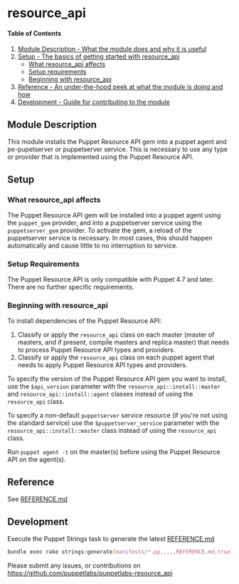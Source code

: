 
# resource_api

#### Table of Contents

1. [Module Description - What the module does and why it is useful](#module-description)
1. [Setup - The basics of getting started with resource_api](#setup)
    * [What resource_api affects](#what-resource_api-affects)
    * [Setup requirements](#setup-requirements)
    * [Beginning with resource_api](#beginning-with-resource_api)
1. [Reference - An under-the-hood peek at what the module is doing and how](#reference)
1. [Development - Guide for contributing to the module](#development)

## Module Description

This module installs the Puppet Resource API gem into a puppet agent and pe-pupetserver or puppetserver service. This is necessary to use any type or provider that is implemented using the Puppet Resource API.

## Setup

### What resource_api affects

The Puppet Resource API gem will be installed into a puppet agent using the `puppet_gem` provider, and into a puppetserver service using the `puppetserver_gem` provider. To activate the gem, a reload of the puppetserver service is necessary. In most cases, this should happen automatically and cause little to no interruption to service.

### Setup Requirements

The Puppet Resource API is only compatible with Puppet 4.7 and later.
There are no further specific requirements.

### Beginning with resource_api

To install dependencies of the Puppet Resource API:

1. Classify or apply the `resource_api` class on each master (master of masters, and if present, compile masters and replica master) that needs to process Puppet Resource API types and providers.
1. Classify or apply the `resource_api` class on each puppet agent that needs to apply Puppet Resource API types and providers.

To specify the version of the Puppet Resource API gem you want to install, use the `$api_version` parameter with the `resource_api::install::master` and `resource_api::install::agent` classes instead of using the `resource_api` class.

To specify a non-default `puppetserver` service resource (if you're not using the standard service) use the `$puppetserver_service` parameter with the  `resource_api::install::master` class instead of using the `resource_api` class.

Run `puppet agent -t` on the master(s) before using the Puppet Resource API on the agent(s).

## Reference

See [REFERENCE.md](https://github.com/puppetlabs/puppetlabs-resource_api/blob/master/REFERENCE.md)

## Development

Execute the Puppet Strings task to generate the latest [REFERENCE.md](https://github.com/puppetlabs/puppetlabs-resource_api/blob/master/REFERENCE.md)

 ``` bash
 bundle exec rake strings:generate[manifests/*.pp,,,,,REFERENCE.md,true]
 ```

Please submit any issues, or contributions on https://github.com/puppetlabs/puppetlabs-resource_api
